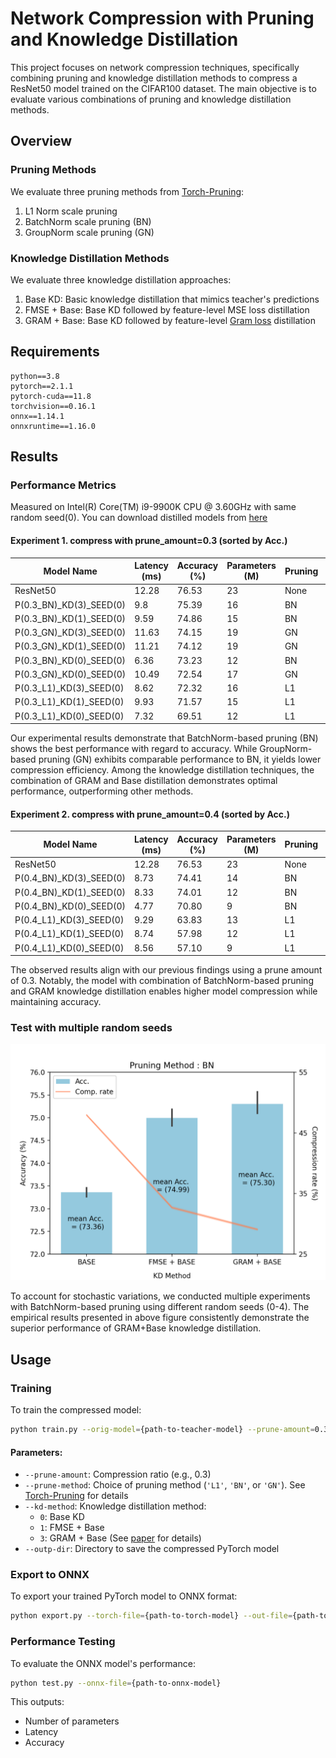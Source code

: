 # Network Compression with Pruning and Knowledge Distillation

This project focuses on network compression techniques, specifically combining pruning and knowledge distillation methods to compress a ResNet50 model trained on the CIFAR100 dataset. The main objective is to evaluate various combinations of pruning and knowledge distillation methods.

## Overview

### Pruning Methods
We evaluate three pruning methods from [Torch-Pruning](https://github.com/VainF/Torch-Pruning/tree/master):
1. L1 Norm scale pruning
2. BatchNorm scale pruning (BN)
3. GroupNorm scale pruning (GN)

### Knowledge Distillation Methods
We evaluate three knowledge distillation approaches:
1. Base KD: Basic knowledge distillation that mimics teacher's predictions
2. FMSE + Base: Base KD followed by feature-level MSE loss distillation 
3. GRAM + Base: Base KD followed by feature-level [Gram loss](https://openaccess.thecvf.com/content_cvpr_2017/papers/Yim_A_Gift_From_CVPR_2017_paper.pdf) distillation


## Requirements

```
python==3.8
pytorch==2.1.1
pytorch-cuda==11.8
torchvision==0.16.1
onnx==1.14.1
onnxruntime==1.16.0
```

## Results

### Performance Metrics
Measured on Intel(R) Core(TM) i9-9900K CPU @ 3.60GHz with same random seed(0). You can download distilled models from 
[here](https://drive.google.com/drive/u/0/folders/1CJP5Eupx3iWTn2PUsxDUTeV_Dg27p8lZ)

#### Experiment 1. compress with prune_amount=0.3 (sorted by Acc.)

| Model Name              | Latency (ms) | Accuracy (%) | Parameters (M) | Pruning | KD        |
|-------------------------|--------------|--------------|----------------|---------|-----------|
| ResNet50                | 12.28        | 76.53        | 23             | None    | None      |
| P(0.3_BN)_KD(3)_SEED(0) | 9.8          | 75.39        | 16             | BN      | GRAM+Base |
| P(0.3_BN)_KD(1)_SEED(0) | 9.59         | 74.86        | 15             | BN      | FMSE+Base |
| P(0.3_GN)_KD(3)_SEED(0) | 11.63        | 74.15        | 19             | GN      | GRAM+Base |
| P(0.3_GN)_KD(1)_SEED(0) | 11.21        | 74.12        | 19             | GN      | FMSE+Base |
| P(0.3_BN)_KD(0)_SEED(0) | 6.36         | 73.23        | 12             | BN      | Base      |
| P(0.3_GN)_KD(0)_SEED(0) | 10.49        | 72.54        | 17             | GN      | Base      |
| P(0.3_L1)_KD(3)_SEED(0) | 8.62         | 72.32        | 16             | L1      | GRAM+Base |
| P(0.3_L1)_KD(1)_SEED(0) | 9.93         | 71.57        | 15             | L1      | FMSE+Base |
| P(0.3_L1)_KD(0)_SEED(0) | 7.32         | 69.51        | 12             | L1      | Base      |

Our experimental results demonstrate that BatchNorm-based pruning (BN) shows the best 
performance with regard to accuracy. While GroupNorm-based pruning (GN) exhibits 
comparable performance to BN, it yields lower compression efficiency. 
Among the knowledge distillation techniques, the combination of GRAM and Base distillation
demonstrates optimal performance, outperforming other methods.


#### Experiment 2. compress with prune_amount=0.4 (sorted by Acc.)

| Model Name              | Latency (ms) | Accuracy (%) | Parameters (M) | Pruning | KD        |
|-------------------------|--------------|--------------|----------------|---------|-----------|
| ResNet50                | 12.28        | 76.53        | 23             | None    | None      |
| P(0.4_BN)_KD(3)_SEED(0) | 8.73         | 74.41        | 14             | BN      | GRAM+Base |
| P(0.4_BN)_KD(1)_SEED(0) | 8.33         | 74.01        | 12             | BN      | FMSE+Base |
| P(0.4_BN)_KD(0)_SEED(0) | 4.77         | 70.80        | 9              | BN      | Base      |
| P(0.4_L1)_KD(3)_SEED(0) | 9.29         | 63.83        | 13             | L1      | GRAM+Base |
| P(0.4_L1)_KD(1)_SEED(0) | 8.74         | 57.98        | 12             | L1      | FMSE+Base |
| P(0.4_L1)_KD(0)_SEED(0) | 8.56         | 57.10        | 9              | L1      | Base      |

The observed results align with our previous findings using a prune amount of 0.3. 
Notably, the model with combination of BatchNorm-based pruning and GRAM knowledge distillation enables 
higher model compression while maintaining accuracy.

### Test with multiple random seeds
![Results with BN pruning](figs/BN.png)

To account for stochastic variations, we conducted multiple experiments with 
BatchNorm-based pruning using different random seeds (0-4). The empirical results presented 
in above figure consistently demonstrate the superior performance of GRAM+Base knowledge distillation.

## Usage

### Training

To train the compressed model:

```bash
python train.py --orig-model={path-to-teacher-model} --prune-amount=0.3 --prune-method='BN' --kd-method=3 --outp-dir={path-to-save-student-model}
```

#### Parameters:
- `--prune-amount`: Compression ratio (e.g., 0.3)
- `--prune-method`: Choice of pruning method (`'L1'`, `'BN'`, or `'GN'`). See [Torch-Pruning](https://github.com/VainF/Torch-Pruning/tree/master) for details
- `--kd-method`: Knowledge distillation method:
  - `0`: Base KD
  - `1`: FMSE + Base
  - `3`: GRAM + Base (See [paper](https://openaccess.thecvf.com/content_cvpr_2017/papers/Yim_A_Gift_From_CVPR_2017_paper.pdf) for details)
- `--outp-dir`: Directory to save the compressed PyTorch model

### Export to ONNX

To export your trained PyTorch model to ONNX format:

```bash
python export.py --torch-file={path-to-torch-model} --out-file={path-to-output-onnx-model}
```

### Performance Testing

To evaluate the ONNX model's performance:

```bash
python test.py --onnx-file={path-to-onnx-model}
```

This outputs:
- Number of parameters
- Latency
- Accuracy
